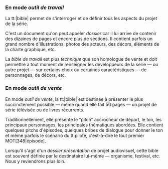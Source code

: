 <!-- Page: Les deux modes de la bible -->

### En mode *outil de travail*

La tt:|bible| permet de s'interroger et de définir tous les aspects du projet de la série.

C'est un document qu'on peut appeler *dossier* car il lui arrive de contenir des dizaines de pages et encore plus de sections. Il contient parfois un grand nombre d'illustrations, photos des acteurs, des décors, éléments de la charte graphique, etc.

La *bible de travail* est plus *technique* que son homologue de vente et doit permettre à tout moment de renseigner les développeurs de la série —&nbsp;ou autre projet&nbsp;— sur certains choix ou certaines caractéristiques — de personnages, de décors, etc.

### En mode *outil de vente*

En mode *outil de vente*, la tt:|bible| est destinée à présenter le plus succinctement possible — même quand elle fait 50 pages — un projet de série télévisée ou de livres récurrents.

Traditionnellement, elle présente le “pitch” accrocheur de départ, le ton, les principaux personnages, les principales thématiques abordées. Elle contient quelques pitchs d'épisodes, quelques bribes de dialogue pour donner le ton et même parfois le scénario du tt:pilote, c'est-à-dire le tout premier MOT[348|épisode].

Lorsqu'il s'agit d'un *dossier présentation* de projet audiovisuel, cette bible est souvent définie par le destinataire lui-même —&nbsp;organisme, festival, etc. Nous y reviendrons plus loin.